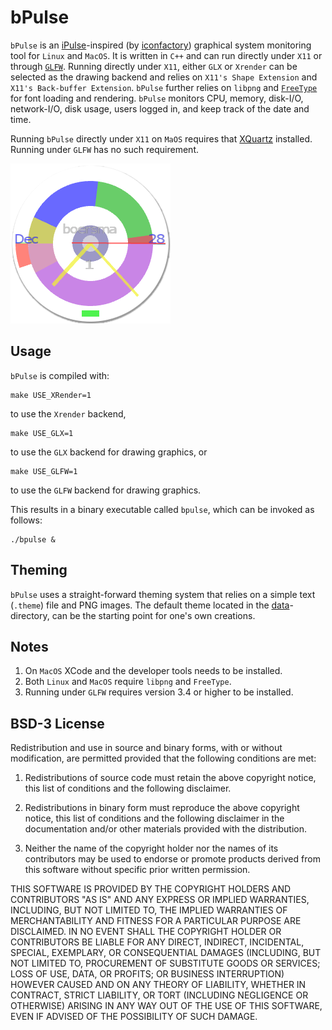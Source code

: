 # bPulse

`bPulse` is an [iPulse](https://ipulseapp.com)-inspired (by
[iconfactory](https://iconfactory.com)) graphical system monitoring tool for
`Linux` and `MacOS`. It is written in `C++` and can run directly under `X11` or
through [`GLFW`](https://glfw.org). Running directly under `X11`, either `GLX`
or `Xrender` can be selected as the drawing backend and  relies on 
`X11's Shape Extension` and `X11's Back-buffer Extension`. `bPulse` further
relies on `libpng` and [`FreeType`](https://freetype.org) for font loading and
 rendering. `bPulse` monitors CPU, memory, disk-I/O, network-I/O, disk usage,
 users logged in, and keep track of the date and time.

Running `bPulse` directly under `X11` on `MaOS` requires that
[XQuartz](https://www.xquartz.org) installed. Running under `GLFW` has no such
requirement.

![bPulse in Action](bPulse.png "bPulse in Action")

## Usage

`bPulse`  is compiled with:

```shell
make USE_XRender=1
```

to use the `Xrender` backend,

```shell
make USE_GLX=1
```

to use the `GLX` backend for drawing graphics, or

```shell
make USE_GLFW=1
```

to use the `GLFW` backend for drawing graphics.

This results in a binary executable called `bpulse`, which can be invoked as follows:

```shell
./bpulse &
```

## Theming

`bPulse` uses a straight-forward theming system that relies on a simple text (`.theme`) file and PNG images. The default theme located in the  [data](data/)-directory, can be the starting point for one's own creations.

## Notes

1. On `MacOS` XCode and the developer tools needs to be installed.
2. Both `Linux` and `MacOS` require `libpng` and `FreeType`.
3. Running under `GLFW` requires version 3.4 or higher to be installed.

## BSD-3 License

Redistribution and use in source and binary forms, with or without modification, are permitted provided that the following conditions are met:

1. Redistributions of source code must retain the above copyright notice, this list of conditions and the following disclaimer.

2. Redistributions in binary form must reproduce the above copyright notice, this list of conditions and the following disclaimer in the documentation and/or other materials provided with the distribution.

3. Neither the name of the copyright holder nor the names of its contributors may be used to endorse or promote products derived from this software without specific prior written permission.

THIS SOFTWARE IS PROVIDED BY THE COPYRIGHT HOLDERS AND CONTRIBUTORS "AS IS" AND ANY EXPRESS OR IMPLIED WARRANTIES, INCLUDING, BUT NOT LIMITED TO, THE IMPLIED WARRANTIES OF MERCHANTABILITY AND FITNESS FOR A PARTICULAR PURPOSE ARE DISCLAIMED. IN NO EVENT SHALL THE COPYRIGHT HOLDER OR CONTRIBUTORS BE LIABLE FOR ANY DIRECT, INDIRECT, INCIDENTAL, SPECIAL, EXEMPLARY, OR CONSEQUENTIAL DAMAGES (INCLUDING, BUT NOT LIMITED TO, PROCUREMENT OF SUBSTITUTE GOODS OR SERVICES; LOSS OF USE, DATA, OR PROFITS; OR BUSINESS INTERRUPTION) HOWEVER CAUSED AND ON ANY THEORY OF LIABILITY, WHETHER IN CONTRACT, STRICT LIABILITY, OR TORT (INCLUDING NEGLIGENCE OR OTHERWISE) ARISING IN ANY WAY OUT OF THE USE OF THIS SOFTWARE, EVEN IF ADVISED OF THE POSSIBILITY OF SUCH DAMAGE.
